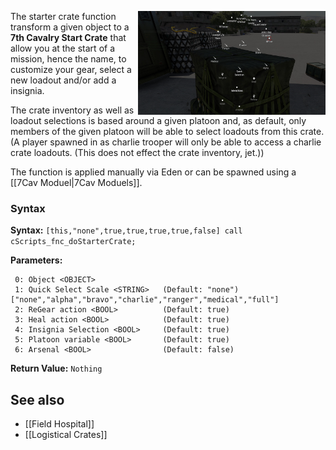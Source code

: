 <img align="right" width="300" height="166" src="https://github.com/7Cav/cScripts/blob/master/resourses/wikigfx/Starter_Crate.png">The starter crate function transform a given object to a **7th Cavalry Start Crate** that allow you at the start of a mission, hence the name, to customize your gear, select a new loadout and/or add a insignia.

The crate inventory as well as loadout selections is based around a given platoon and, as default, only members of the given platoon will be able to select loadouts from this crate. (A player spawned in as charlie trooper will only be able to access a charlie crate loadouts. (This does not effect the crate inventory, jet.))

The function is applied manually via Eden or can be spawned using a [[7Cav Moduel|7Cav Moduels]].

### Syntax
**Syntax:** `[this,"none",true,true,true,true,false] call cScripts_fnc_doStarterCrate;`

**Parameters:**
```
 0: Object <OBJECT>
 1: Quick Select Scale <STRING>   (Default: "none") ["none","alpha","bravo","charlie","ranger","medical","full"]
 2: ReGear action <BOOL>          (Default: true)
 3: Heal action <BOOL>            (Default: true)
 4: Insignia Selection <BOOL>     (Default: true)
 5: Platoon variable <BOOL>       (Default: true)
 6: Arsenal <BOOL>                (Default: false)
```
**Return Value:** ```Nothing```

## See also
* [[Field Hospital]]
* [[Logistical Crates]]